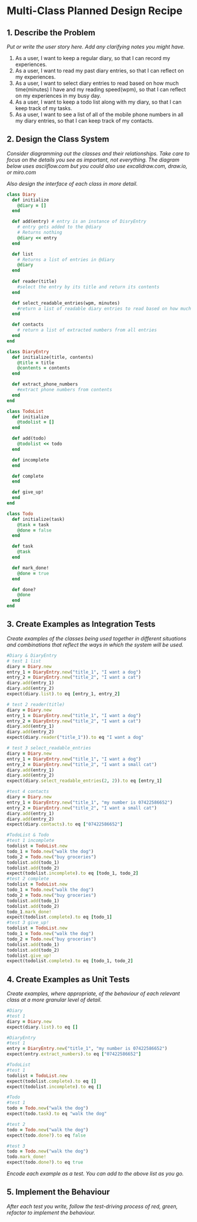 # Multi-Class Planned Design Recipe

## 1. Describe the Problem

_Put or write the user story here. Add any clarifying notes you might have._
1. As a user, I want to keep a regular diary, so that I can record my experiences.
2. As a user, I want to read my past diary entries, so that I can reflect on my experiences.
3. As a user, I want to select diary entries to read based on how much time(minutes) I have and my reading speed(wpm), so that I can reflect on my experiences in my busy day.
4. As a user, I want to keep a todo list along with my diary, so that I can keep track of my tasks.
5. As a user, I want to see a list of all of the mobile phone numbers in all my diary entries, so that I can keep track of my contacts.

## 2. Design the Class System

_Consider diagramming out the classes and their relationships. Take care to
focus on the details you see as important, not everything. The diagram below
uses asciiflow.com but you could also use excalidraw.com, draw.io, or miro.com_

_Also design the interface of each class in more detail._

```ruby
class Diary
  def initialize
    @diary = []
  end

  def add(entry) # entry is an instance of DisryEntry
    # entry gets added to the @diary
    # Returns nothing
    @diary << entry
  end

  def list
    # Returns a list of entries in @diary
    @diary
  end
  
  def reader(title)
    #select the entry by its title and return its contents
  end

  def select_readable_entries(wpm, minutes)
    #return a list of readable diary entries to read based on how much time(minutes) I have and my reading speed(wpm)
  end

  def contacts
    # return a list of extracted numbers from all entries
  end
end

class DiaryEntry
  def initialize(title, contents)
    @title = title
    @contents = contents
  end

  def extract_phone_numbers
    #extract phone numbers from contents
  end 
end

class TodoList
  def initialize
    @todolist = []
  end

  def add(todo)
    @todolist << todo
  end

  def incomplete
  end

  def complete
  end

  def give_up!
  end
end

class Todo
  def initialize(task)
    @task = task
    @done = false
  end

  def task
    @task
  end

  def mark_done!
    @done = true
  end

  def done?
    @done
  end
end
```

## 3. Create Examples as Integration Tests

_Create examples of the classes being used together in different situations and
combinations that reflect the ways in which the system will be used._

```ruby
#Diary & DiaryEntry
# test 1 list
diary = Diary.new
entry_1 = DiaryEntry.new("title_1", "I want a dog")
entry_2 = DiaryEntry.new("title_2", "I want a cat")
diary.add(entry_1)
diary.add(entry_2)
expect(diary.list).to eq [entry_1, entry_2]

# test 2 reader(title)
diary = Diary.new
entry_1 = DiaryEntry.new("title_1", "I want a dog")
entry_2 = DiaryEntry.new("title_2", "I want a cat")
diary.add(entry_1)
diary.add(entry_2)
expect(diary.reader("title_1")).to eq "I want a dog"

# test 3 select_readable_entries
diary = Diary.new
entry_1 = DiaryEntry.new("title_1", "I want a dog")
entry_2 = DiaryEntry.new("title_2", "I want a small cat")
diary.add(entry_1)
diary.add(entry_2)
expect(diary.select_readable_entries(2, 2)).to eq [entry_1]

#test 4 contacts
diary = Diary.new
entry_1 = DiaryEntry.new("title_1", "my number is 07422586652")
entry_2 = DiaryEntry.new("title_2", "I want a small cat")
diary.add(entry_1)
diary.add(entry_2)
expect(diary.contacts).to eq ["07422586652"]

#TodoList & Todo
#test 1 incomplete
todolist = TodoList.new
todo_1 = Todo.new("walk the dog")
todo_2 = Todo.new("buy groceries")
todolist.add(todo_1)
todolist.add(todo_2)
expect(todolist.incomplete).to eq [todo_1, todo_2]
#test 2 complete
todolist = TodoList.new
todo_1 = Todo.new("walk the dog")
todo_2 = Todo.new("buy groceries")
todolist.add(todo_1)
todolist.add(todo_2)
todo_1.mark_done!
expect(todolist.complete).to eq [todo_1]
#test 3 give_up!
todolist = TodoList.new
todo_1 = Todo.new("walk the dog")
todo_2 = Todo.new("buy groceries")
todolist.add(todo_1)
todolist.add(todo_2)
todolist.give_up!
expect(todolist.complete).to eq [todo_1, todo_2]
```

## 4. Create Examples as Unit Tests

_Create examples, where appropriate, of the behaviour of each relevant class at
a more granular level of detail._

```ruby
#Diary
#test 1
diary = Diary.new
expect(diary.list).to eq []

#DiaryEntry
#test 1
entry = DiaryEntry.new("title_1", "my number is 07422586652")
expect(entry.extract_numbers).to eq ["07422586652"]

#TodoList
#test 1
todolist = TodoList.new
expect(todolist.complete).to eq []
expect(todolist.incomplete).to eq []

#Todo
#test 1
todo = Todo.new("walk the dog")
expect(todo.task).to eq "walk the dog"

#test 2
todo = Todo.new("walk the dog")
expect(todo.done?).to eq false

#test 3
todo = Todo.new("walk the dog")
todo.mark_done!
expect(todo.done?).to eq true
```

_Encode each example as a test. You can add to the above list as you go._

## 5. Implement the Behaviour

_After each test you write, follow the test-driving process of red, green,
refactor to implement the behaviour._